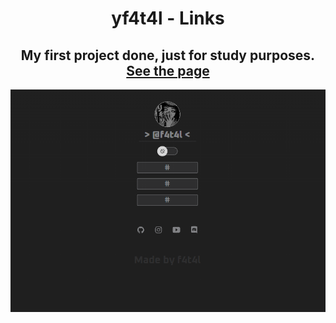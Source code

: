 <h1 align="center"> yf4t4l - Links </h1>
 
<h2 align="center">My first project done, just for study purposes.<br> <a href="http://yf4t4l.github.io/f4t4lLinks">See the page</a></h2>

<img align="center" src="./assets/BackgroundPage.png" alt="Background Page"/>